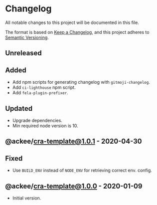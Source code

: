 # Changelog

All notable changes to this project will be documented in this file.

The format is based on [Keep a Changelog](https://keepachangelog.com/en/1.0.0/),
and this project adheres to [Semantic Versioning](https://semver.org/spec/v2.0.0.html).

## Unreleased

## Added

- Add npm scripts for generating changelog with `gitmoji-changelog`.
- Add `ci-lighthouse` npm script.
- Add `fela-plugin-prefixer`.

## Updated

- Upgrade dependencies.
- Min required node version is 10.

## @ackee/cra-template@1.0.1 - 2020-04-30

## Fixed

- Use `BUILD_ENV` instead of `NODE_ENV` for retrieving correct env. config.

## @ackee/cra-template@1.0.0 - 2020-01-09

- Initial version.
